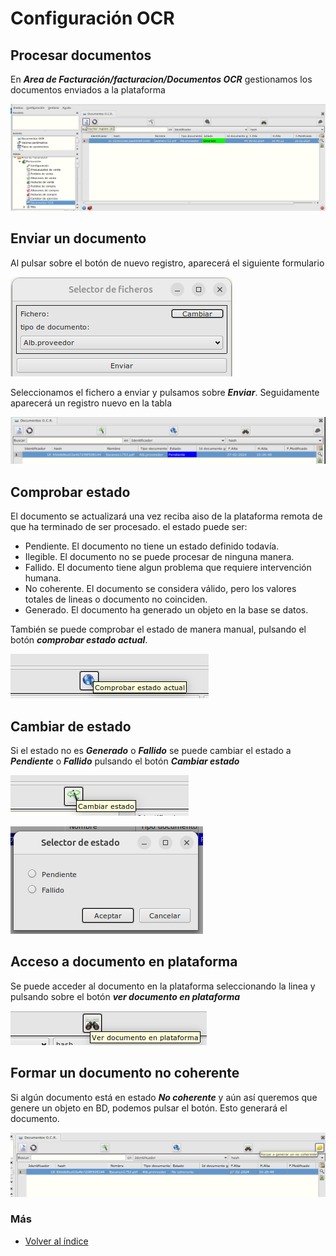 # Configuración OCR

## Procesar documentos

En ***Area de Facturación/facturacion/Documentos OCR*** gestionamos los documentos enviados a la plataforma

![Alt text](./images/form_master_documentos_ocr.png)

## Enviar un documento

Al pulsar sobre el botón de nuevo registro, aparecerá el siguiente formulario

![Alt text](./images/modal_select_ficheros.png)

Seleccionamos el fichero a enviar y pulsamos sobre ***Enviar***. Seguidamente aparecerá un registro nuevo en la tabla

![alt text](./images/nuevo_documento.png)


## Comprobar estado

El documento se actualizará una vez reciba aiso de la plataforma remota de que ha terminado de ser procesado. el estado puede ser:
* Pendiente. El documento no tiene un estado definido todavía.
* Ilegible. El documento no se puede procesar de ninguna manera.
* Fallido. El documento tiene algun problema que requiere intervención humana.
* No coherente. El documento se considera válido, pero los valores totales de lineas o documento no coinciden.
* Generado. El documento ha generado un objeto en la base se datos.

También se puede comprobar el estado de manera manual, pulsando el botón ***comprobar estado actual***.

![alt text](./images/boton_comprobar_estado.png)

## Cambiar de estado

Si el estado no es ***Generado*** o ***Fallido*** se puede cambiar el estado a ***Pendiente*** o ***Fallido*** pulsando el botón ***Cambiar estado*** 

![alt text](./images/boton_cambiar_estado.png)

![alt text](./images/modal_cambiar_estado.png)

## Acceso a documento en plataforma

Se puede acceder al documento en la plataforma seleccionando la linea y pulsando sobre el botón ***ver documento en plataforma***

![alt text](./images/boton_ver_documento.png)

## Formar un documento no coherente

Si algún documento está en estado ***No coherente*** y aún así queremos que genere un objeto en BD, podemos pulsar el botón. Esto generará el documento.

![alt text](./images/forzar_no_coherente.png)

### Más

  * [Volver al índice](./index.md)